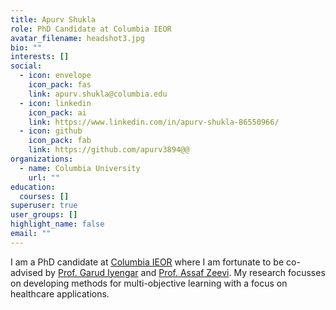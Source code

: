 ```yaml
---
title: Apurv Shukla
role: PhD Candidate at Columbia IEOR
avatar_filename: headshot3.jpg
bio: ""
interests: []
social:
  - icon: envelope
    icon_pack: fas
    link: apurv.shukla@columbia.edu
  - icon: linkedin
    icon_pack: ai
    link: https://www.linkedin.com/in/apurv-shukla-86550966/
  - icon: github
    icon_pack: fab
    link: https://github.com/apurv3894@@
organizations:
  - name: Columbia University
    url: ""
education:
  courses: []
superuser: true
user_groups: []
highlight_name: false
email: ""
---
```

I am a PhD candidate at [Columbia IEOR](https://www.ieor.columbia.edu) where I am fortunate to be co-advised by [Prof. Garud Iyengar](http://www.columbia.edu/~gi10/) and [Prof. Assaf Zeevi](https://www0.gsb.columbia.edu/faculty/azeevi/). My research focusses on developing methods for multi-objective learning with a focus on healthcare applications.